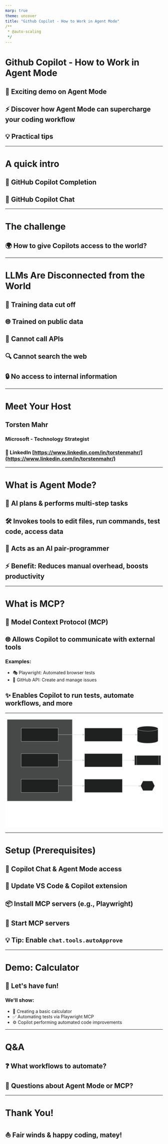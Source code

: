 ```yaml
---
marp: true
theme: uncover
title: "Github Copilot - How to Work in Agent Mode"
/**
 * @auto-scaling
 */
---
```

<!-- class: invert -->

# Github Copilot - How to Work in Agent Mode

## 🚀 Exciting demo on Agent Mode

## ⚡ Discover how Agent Mode can supercharge your coding workflow

## 💡 Practical tips

---


# A quick intro​

## 🔧 GitHub Copilot Completion

## 💬 GitHub Copilot Chat

---

# The challenge​

## 🌍 How to give Copilots access to the world?

---


# LLMs Are Disconnected from the World

## 📅 Training data cut off

## 🌐 Trained on public data

## 🚫 Cannot call APIs

## 🔍 Cannot search the web

## 🔒 No access to internal information

---

# Meet Your Host

## **Torsten Mahr** 
### Microsoft - Technology Strategist

### 🔗 LinkedIn [https://www.linkedin.com/in/torstenmahr/](https://www.linkedin.com/in/torstenmahr/)

---

# What is Agent Mode?

## 🤖 AI plans & performs multi-step tasks

## 🛠️ Invokes tools to edit files, run commands, test code, access data

## 👥 Acts as an AI pair-programmer

## ⚡ **Benefit**: Reduces manual overhead, boosts productivity

---

# What is MCP?

## 🔌 Model Context Protocol (MCP)

## 🌐 Allows Copilot to communicate with external tools

### Examples:

- 🎭 Playwright: Automated browser tests
- 📂 GitHub API: Create and manage issues

## ✨ Enables Copilot to run tests, automate workflows, and more

---

![image](mcp-architecture.svg)

---

# Setup (Prerequisites)

## 🔑 Copilot Chat & Agent Mode access

## 🔄 Update VS Code & Copilot extension

## 📦 Install MCP servers (e.g., Playwright)

## 🚀 Start MCP servers 

## 💡 **Tip:** Enable `chat.tools.autoApprove`

---

# Demo: Calculator

##  🎉 Let's have fun!

### We'll show:

- 🧮 Creating a basic calculator
- ✅ Automating tests via Playwright MCP
- ⚙️ Copilot performing automated code improvements

---

# Q&A

## ❓ What workflows to automate?

## 🤔 Questions about Agent Mode or MCP?

---

# Thank You!

##  ⛵ Fair winds & happy coding, matey!
